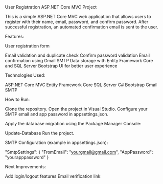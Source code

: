 User Registration ASP.NET Core MVC Project

This is a simple ASP.NET Core MVC web application that allows users to register with their name, email, password, and confirm password. 
After successful registration, an automated confirmation email is sent to the user.

Features:

User registration form

Email validation and duplicate check
Confirm password validation
Email confirmation using Gmail SMTP
Data storage with Entity Framework Core and SQL Server
Bootstrap UI for better user experience

Technologies Used:

ASP.NET Core MVC
Entity Framework Core
SQL Server
C#
Bootstrap
Gmail SMTP

How to Run:

Clone the repository.
Open the project in Visual Studio.
Configure your SMTP email and app password in appsettings.json.

Apply the database migration using the Package Manager Console:

Update-Database
Run the project.

SMTP Configuration (example in appsettings.json):

"SmtpSettings": {
  "FromEmail": "yourgmail@gmail.com",
  "AppPassword": "yourapppassword"
}


Next Improvements:

Add login/logout features
Email verification link
